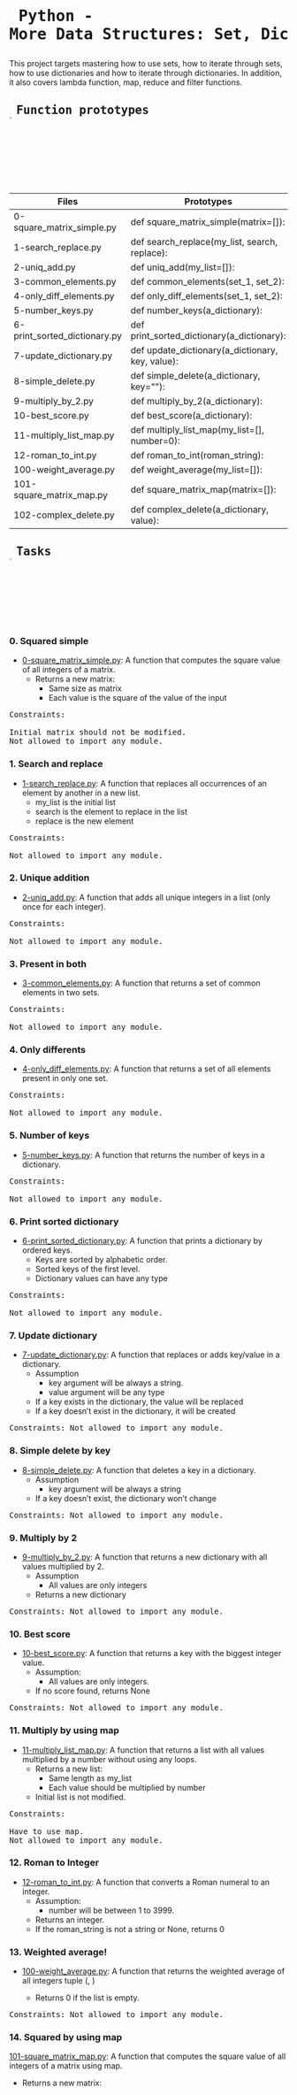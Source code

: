 # <pre> Python - More Data Structures: Set, Dictionary </pre>
This project targets mastering how to use sets, how to iterate through sets, how to use dictionaries and how to iterate through dictionaries. In addition, it also covers lambda function, map, reduce and filter functions.
## <pre> Function prototypes    <img src="https://user-images.githubusercontent.com/107026397/209424557-72ec9e7b-8f5a-4c69-9136-2629ca6d2ab0.svg" width = 3% height= 3%> </pre>
| Files  | Prototypes |
| ------------- | ------------- |
| 0-square_matrix_simple.py| def square_matrix_simple(matrix=[]):|
|1-search_replace.py|def search_replace(my_list, search, replace):|
|2-uniq_add.py | def uniq_add(my_list=[]):|
|3-common_elements.py |def common_elements(set_1, set_2): |
|4-only_diff_elements.py  |def only_diff_elements(set_1, set_2): |
|5-number_keys.py|def number_keys(a_dictionary):|
|6-print_sorted_dictionary.py|def print_sorted_dictionary(a_dictionary):|
|7-update_dictionary.py| def update_dictionary(a_dictionary, key, value):|
|8-simple_delete.py|def simple_delete(a_dictionary, key=""):|
|9-multiply_by_2.py|def multiply_by_2(a_dictionary):|
|10-best_score.py|def best_score(a_dictionary):|
|11-multiply_list_map.py|def multiply_list_map(my_list=[], number=0):|
|12-roman_to_int.py|def roman_to_int(roman_string):|
|100-weight_average.py|def weight_average(my_list=[]):|
|101-square_matrix_map.py| def square_matrix_map(matrix=[]): |
|102-complex_delete.py|def complex_delete(a_dictionary, value):|

## <pre> Tasks   <img src="https://user-images.githubusercontent.com/107026397/209425131-1d190ca6-b53b-49a9-b00a-6d697c9e4473.svg" height=3% width=3%></pre>
### 0. Squared simple
* [0-square_matrix_simple.py](https://github.com/Bezawork-pr/alx-higher_level_programming/blob/master/0x04-python-more_data_structures/0-square_matrix_simple.py): A function that computes the square value of all integers of a matrix.
  * Returns a new matrix:
    * Same size as matrix
    * Each value is the square of the value of the input  
<pre>
Constraints:

Initial matrix should not be modified.
Not allowed to import any module.
</pre>
### 1. Search and replace
* [1-search_replace.py](https://github.com/Bezawork-pr/alx-higher_level_programming/blob/master/0x04-python-more_data_structures/1-search_replace.py): A function that replaces all occurrences of an element by another in a new list.
   * my_list is the initial list
   * search is the element to replace in the list
   * replace is the new element
<pre>
Constraints:

Not allowed to import any module.
</pre>
### 2. Unique addition
* [2-uniq_add.py](https://github.com/Bezawork-pr/alx-higher_level_programming/blob/master/0x04-python-more_data_structures/2-uniq_add.py): A function that adds all unique integers in a list (only once for each integer).
<pre>
Constraints:

Not allowed to import any module.
</pre>
### 3. Present in both
* [3-common_elements.py](https://github.com/Bezawork-pr/alx-higher_level_programming/blob/master/0x04-python-more_data_structures/3-common_elements.py): A function that returns a set of common elements in two sets.
<pre>
Constraints:

Not allowed to import any module.
</pre>
### 4. Only differents
* [4-only_diff_elements.py](https://github.com/Bezawork-pr/alx-higher_level_programming/blob/master/0x04-python-more_data_structures/4-only_diff_elements.py): A function that returns a set of all elements present in only one set.
<pre>
Constraints:

Not allowed to import any module.
</pre>
### 5. Number of keys
* [5-number_keys.py](https://github.com/Bezawork-pr/alx-higher_level_programming/blob/master/0x04-python-more_data_structures/5-number_keys.py): A function that returns the number of keys in a dictionary.
<pre>
Constraints:

Not allowed to import any module.
</pre>
### 6. Print sorted dictionary
* [6-print_sorted_dictionary.py](https://github.com/Bezawork-pr/alx-higher_level_programming/blob/master/0x04-python-more_data_structures/6-print_sorted_dictionary.py): A function that prints a dictionary by ordered keys.
   * Keys are sorted by alphabetic order.
   * Sorted keys of the first level.
   * Dictionary values can have any type
<pre>
Constraints:

Not allowed to import any module.
</pre>
### 7. Update dictionary
* [7-update_dictionary.py](https://github.com/Bezawork-pr/alx-higher_level_programming/blob/master/0x04-python-more_data_structures/7-update_dictionary.py): A function that replaces or adds key/value in a dictionary.
   * Assumption
     * key argument will be always a string.
     * value argument will be any type
   * If a key exists in the dictionary, the value will be replaced
   * If a key doesn’t exist in the dictionary, it will be created
<pre>
Constraints: Not allowed to import any module.
</pre>
### 8. Simple delete by key
* [8-simple_delete.py](https://github.com/Bezawork-pr/alx-higher_level_programming/blob/master/0x04-python-more_data_structures/8-simple_delete.py): A function that deletes a key in a dictionary.
   * Assumption
      * key argument will be always a string
   * If a key doesn’t exist, the dictionary won’t change
<pre>
Constraints: Not allowed to import any module.
</pre> 
### 9. Multiply by 2
* [9-multiply_by_2.py](https://github.com/Bezawork-pr/alx-higher_level_programming/blob/master/0x04-python-more_data_structures/9-multiply_by_2.py): A function that returns a new dictionary with all values multiplied by 2.
   * Assumption
      * All values are only integers 
   * Returns a new dictionary
<pre>
Constraints: Not allowed to import any module.
</pre> 
### 10. Best score
* [10-best_score.py](https://github.com/Bezawork-pr/alx-higher_level_programming/blob/master/0x04-python-more_data_structures/10-best_score.py): A function that returns a key with the biggest integer value.
   * Assumption:
     * All values are only integers.
   * If no score found, returns None 
 <pre>
Constraints: Not allowed to import any module.
</pre> 
### 11. Multiply by using map
* [11-multiply_list_map.py](https://github.com/Bezawork-pr/alx-higher_level_programming/blob/master/0x04-python-more_data_structures/11-multiply_list_map.py): A function that returns a list with all values multiplied by a number without using any loops.
   * Returns a new list:
      * Same length as my_list
      * Each value should be multiplied by number
   * Initial list is not modified.
<pre>
Constraints:

Have to use map.
Not allowed to import any module.
</pre>
### 12. Roman to Integer
* [12-roman_to_int.py](https://github.com/Bezawork-pr/alx-higher_level_programming/blob/master/0x04-python-more_data_structures/12-roman_to_int.py): A function  that converts a Roman numeral to an integer.
   * Assumption:
      * number will be between 1 to 3999.
   *  Returns an integer.
   *  If the roman_string is not a string or None, returns 0
 ### 13. Weighted average!
 * [100-weight_average.py](https://github.com/Bezawork-pr/alx-higher_level_programming/blob/master/0x04-python-more_data_structures/100-weight_average.py): A function that returns the weighted average of all integers tuple (<score>, <weight>)
    * Returns 0 if the list is empty.
<pre>
Constraints: Not allowed to import any module.
</pre>
 ### 14. Squared by using map
 [101-square_matrix_map.py](https://github.com/Bezawork-pr/alx-higher_level_programming/blob/master/0x04-python-more_data_structures/101-square_matrix_map.py): A function that computes the square value of all integers of a matrix using map.
 * Returns a new matrix:
 
 


 
       






[]()
[]()



   


